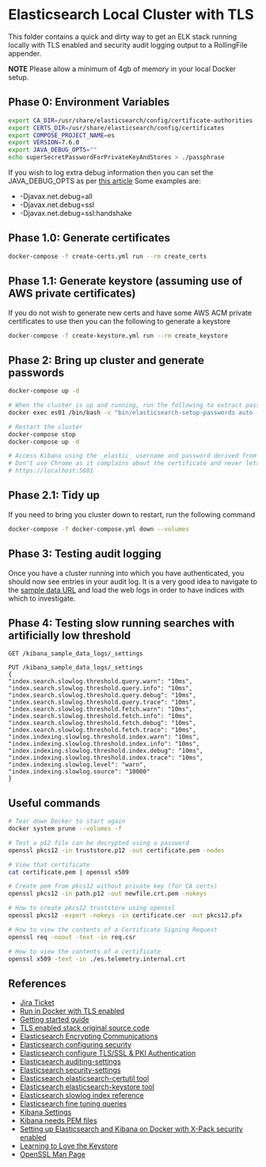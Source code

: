 # Elasticsearch Local Cluster with TLS

This folder contains a quick and dirty way to get an ELK stack running locally with TLS enabled and security audit
logging output to a RollingFile appender.

**NOTE** Please allow a minimum of 4gb of memory in your local Docker setup.

## Phase 0: Environment Variables

```bash
export CA_DIR=/usr/share/elasticsearch/config/certificate-authorities
export CERTS_DIR=/usr/share/elasticsearch/config/certificates
export COMPOSE_PROJECT_NAME=es
export VERSION=7.6.0
export JAVA_DEBUG_OPTS=""
echo superSecretPasswordForPrivateKeyAndStores > ./passphrase
```

If you wish to log extra debug information then you can set the JAVA_DEBUG_OPTS as per [this article](https://www.ibm.com/support/knowledgecenter/en/SSYKE2_8.0.0/com.ibm.java.security.component.80.doc/security-component/jsse2Docs/debug.html) 
Some examples are:
* -Djavax.net.debug=all
* -Djavax.net.debug=ssl
* -Djavax.net.debug=ssl:handshake

## Phase 1.0: Generate certificates

```bash
docker-compose -f create-certs.yml run --rm create_certs
```

## Phase 1.1: Generate keystore (assuming use of AWS private certificates)

If you do not wish to generate new certs and have some AWS ACM private certificates to use then you can the following
to generate a keystore

```bash
docker-compose -f create-keystore.yml run --rm create_keystore
```

## Phase 2: Bring up cluster and generate passwords

```bash
docker-compose up -d

# When the cluster is up and running, run the following to extract passwords
docker exec es01 /bin/bash -c "bin/elasticsearch-setup-passwords auto --batch --url https://es01.telemetry.internal:9200" > es-passwords.txt

# Restart the cluster
docker-compose stop
docker-compose up -d

# Access Kibana using the _elastic_ username and password derived from above
# Don't use Chrome as it complains about the certificate and never lets you continue to the site
# https://localhost:5601
```

## Phase 2.1: Tidy up

If you need to bring you cluster down to restart, run the following command

```bash
docker-compose -f docker-compose.yml down --volumes
```

## Phase 3: Testing audit logging

Once you have a cluster running into which you have authenticated, you should now see entries in your audit log. It is a
very good idea to navigate to the [sample data URL](https://localhost:5601/app/kibana#/home/tutorial_directory/sampleData)
and load the web logs in order to have indices with which to investigate.

## Phase 4: Testing slow running searches with artificially low threshold

```
GET /kibana_sample_data_logs/_settings

PUT /kibana_sample_data_logs/_settings
{
"index.search.slowlog.threshold.query.warn": "10ms",
"index.search.slowlog.threshold.query.info": "10ms",
"index.search.slowlog.threshold.query.debug": "10ms",
"index.search.slowlog.threshold.query.trace": "10ms",
"index.search.slowlog.threshold.fetch.warn": "10ms",
"index.search.slowlog.threshold.fetch.info": "10ms",
"index.search.slowlog.threshold.fetch.debug": "10ms",
"index.search.slowlog.threshold.fetch.trace": "10ms",
"index.indexing.slowlog.threshold.index.warn": "10ms",
"index.indexing.slowlog.threshold.index.info": "10ms",
"index.indexing.slowlog.threshold.index.debug": "10ms",
"index.indexing.slowlog.threshold.index.trace": "10ms",
"index.indexing.slowlog.level": "warn",
"index.indexing.slowlog.source": "10000"
}
```

## Useful commands

```bash
# Tear down Docker to start again
docker system prune --volumes -f

# Test a p12 file can be decrypted using a password
openssl pkcs12 -in truststore.p12 -out certificate.pem -nodes

# View that certificate
cat certificate.pem | openssl x509

# Create pem from pkcs12 without private key (for CA certs)
openssl pkcs12 -in path.p12 -out newfile.crt.pem -nokeys

# How to create pkcs12 truststore using openssl
openssl pkcs12 -export -nokeys -in certificate.cer -out pkcs12.pfx

# How to view the contents of a Certificate Signing Request
openssl req -noout -text -in req.csr

# How to view the contents of a certificate
openssl x509 -text -in ./es.telemetry.internal.crt
```

## References
* [Jira Ticket](https://jira.tools.tax.service.gov.uk/browse/TEL-1886)
* [Run in Docker with TLS enabled](https://www.elastic.co/guide/en/elastic-stack-get-started/current/get-started-docker.html#get-started-docker-tls)
* [Getting started guide](https://github.com/elastic/stack-docs/blob/master/docs/en/getting-started/get-started-docker.asciidoc)
* [TLS enabled stack original source code](https://github.com/elastic/stack-docs/blob/master/docs/en/getting-started/docker/elastic-docker-tls.yml)
* [Elasticsearch Encrypting Communications](https://www.elastic.co/guide/en/elasticsearch/reference/current/configuring-tls.html)
* [Elasticsearch configuring security](https://www.elastic.co/guide/en/elasticsearch/reference/current/configuring-security.html)
* [Elasticsearch configure TLS/SSL & PKI Authentication](https://www.elastic.co/blog/elasticsearch-security-configure-tls-ssl-pki-authentication)
* [Elasticsearch auditing-settings](https://www.elastic.co/guide/en/elasticsearch/reference/current/auditing-settings.html)
* [Elasticsearch security-settings](https://www.elastic.co/guide/en/elasticsearch/reference/current/security-settings.html)
* [Elasticsearch elasticsearch-certutil tool](https://www.elastic.co/guide/en/elasticsearch/reference/current/certutil.html)
* [Elasticsearch elasticsearch-keystore tool](https://www.elastic.co/guide/en/elasticsearch/reference/current/elasticsearch-keystore.html)
* [Elasticsearch slowlog index reference](https://www.elastic.co/guide/en/elasticsearch/reference/7.0/index-modules-slowlog.html)
* [Elasticsearch fine tuning queries](https://www.elastic.co/blog/advanced-tuning-finding-and-fixing-slow-elasticsearch-queries)
* [Kibana Settings](https://www.elastic.co/guide/en/kibana/current/settings.html)
* [Kibana needs PEM files](https://discuss.elastic.co/t/why-does-elasticsearch-use-pkcs-12-while-kibana-needs-pem/161756/2)
* [Setting up Elasticsearch and Kibana on Docker with X-Pack security enabled](http://codingfundas.com/setting-up-elasticsearch-6-8-with-kibana-and-x-pack-security-enabled/index.html)
* [Learning to Love the Keystore](https://nicklang.com/posts/learning-to-love-the-keystore)
* [OpenSSL Man Page](https://www.openssl.org/docs/man1.1.1/man1/openssl.html)
